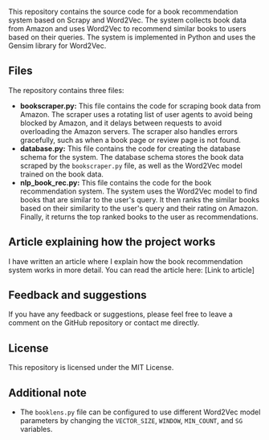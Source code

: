 This repository contains the source code for a book recommendation system based on Scrapy and Word2Vec. The system collects book data from Amazon and uses Word2Vec to recommend similar books to users based on their queries. The system is implemented in Python and uses the Gensim library for Word2Vec.

## Files

The repository contains three files:

* **bookscraper.py:** This file contains the code for scraping book data from Amazon. The scraper uses a rotating list of user agents to avoid being blocked by Amazon, and it delays between requests to avoid overloading the Amazon servers. The scraper also handles errors gracefully, such as when a book page or review page is not found.
* **database.py:** This file contains the code for creating the database schema for the system. The database schema stores the book data scraped by the `bookscraper.py` file, as well as the Word2Vec model trained on the book data.
* **nlp_book_rec.py:** This file contains the code for the book recommendation system. The system uses the Word2Vec model to find books that are similar to the user's query. It then ranks the similar books based on their similarity to the user's query and their rating on Amazon. Finally, it returns the top ranked books to the user as recommendations.

## Article explaining how the project works
I have written an article where I explain how the book recommendation system works in more detail. You can read the article here: [Link to article]

## Feedback and suggestions
If you have any feedback or suggestions, please feel free to leave a comment on the GitHub repository or contact me directly.

## License
This repository is licensed under the MIT License.

## Additional note
* The `booklens.py` file can be configured to use different Word2Vec model parameters by changing the `VECTOR_SIZE`, `WINDOW`, `MIN_COUNT`, and `SG` variables.
